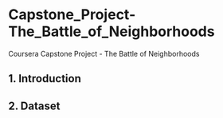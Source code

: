 # Capstone_Project-The_Battle_of_Neighborhoods
Coursera Capstone Project - The Battle of Neighborhoods

## 1. Introduction

## 2. Dataset
